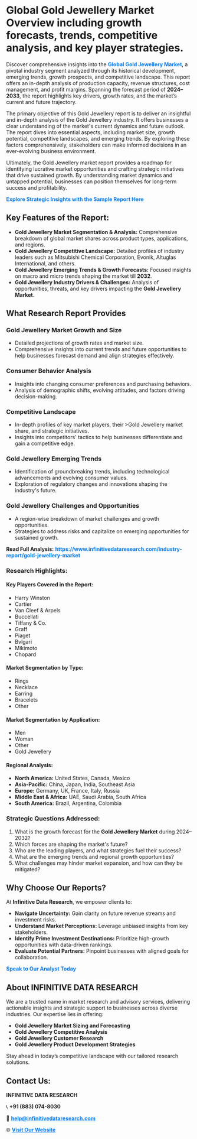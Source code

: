 <h1>Global Gold Jewellery Market Overview including growth forecasts, trends, competitive analysis, and key player strategies.</h1>
<p>
Discover comprehensive insights into the 
<a href="https://www.infinitivedataresearch.com/industry-report/gold-jewellery-market" rel="dofollow" style="color: #007BFF; text-decoration: none;"><strong>Global Gold Jewellery Market</strong></a>, a pivotal industry segment analyzed through its historical development, emerging trends, growth prospects, and competitive landscape. This report offers an in-depth analysis of production capacity, revenue structures, cost management, and profit margins. Spanning the forecast period of <strong>2024–2033</strong>, the report highlights key drivers, growth rates, and the market’s current and future trajectory.
</p>
<p>
The primary objective of this Gold Jewellery report is to deliver an insightful and in-depth analysis of the Gold Jewellery industry. It offers businesses a clear understanding of the market's current dynamics and future outlook. The report dives into essential aspects, including market size, growth potential, competitive landscapes, and emerging trends. By exploring these factors comprehensively, stakeholders can make informed decisions in an ever-evolving business environment.
</p>
<p>
Ultimately, the Gold Jewellery market report provides a roadmap for identifying lucrative market opportunities and crafting strategic initiatives that drive sustained growth. By understanding market dynamics and untapped potential, businesses can position themselves for long-term success and profitability.
</p>
<p>
<a href="https://www.infinitivedataresearch.com/request-sample/reportId=110639" style="color: #007BFF; text-decoration: none;"><strong>Explore Strategic Insights with the Sample Report Here</strong></a>
</p>

<h2>Key Features of the Report:</h2>
<ul>
<li><strong>Gold Jewellery Market Segmentation & Analysis:</strong> Comprehensive breakdown of global market shares across product types, applications, and regions.</li>
<li><strong>Gold Jewellery Competitive Landscape:</strong> Detailed profiles of industry leaders such as Mitsubishi Chemical Corporation, Evonik, Altuglas International, and others.</li>
<li><strong>Gold Jewellery Emerging Trends & Growth Forecasts:</strong> Focused insights on macro and micro trends shaping the market till <strong>2032</strong>.</li>
<li><strong>Gold Jewellery Industry Drivers & Challenges:</strong> Analysis of opportunities, threats, and key drivers impacting the <strong>Gold Jewellery Market</strong>.</li>
</ul>

<h2>What Research Report Provides</h2>
<h3>Gold Jewellery Market Growth and Size</h3>
<ul>
<li>Detailed projections of growth rates and market size.</li>
<li>Comprehensive insights into current trends and future opportunities to help businesses forecast demand and align strategies effectively.</li>
</ul>

<h3>Consumer Behavior Analysis</h3>
<ul>
<li>Insights into changing consumer preferences and purchasing behaviors.</li>
<li>Analysis of demographic shifts, evolving attitudes, and factors driving decision-making.</li>
</ul>

<h3>Competitive Landscape</h3>
<ul>
<li>In-depth profiles of key market players, their >Gold Jewellery market share, and strategic initiatives.</li>
<li>Insights into competitors' tactics to help businesses differentiate and gain a competitive edge.</li>
</ul>

<h3>Gold Jewellery Emerging Trends</h3>
<ul>
<li>Identification of groundbreaking trends, including technological advancements and evolving consumer values.</li>
<li>Exploration of regulatory changes and innovations shaping the industry's future.</li>
</ul>

<h3>Gold Jewellery Challenges and Opportunities</h3>
<ul>
<li>A region-wise breakdown of market challenges and growth opportunities.</li>
<li>Strategies to address risks and capitalize on emerging opportunities for sustained growth.</li>
</ul>
<p><strong>Read Full Analysis:</strong> <a href="https://www.infinitivedataresearch.com/industry-report/gold-jewellery-market" rel="dofollow" style="color: #007BFF; text-decoration: none;"><strong>https://www.infinitivedataresearch.com/industry-report/gold-jewellery-market</strong></a></p>
<h3>Research Highlights:</h3>
<h4>Key Players Covered in the Report:</h4>
<ul><li>Harry Winston</li><li>Cartier</li><li>Van Cleef &amp; Arpels</li><li>Buccellati</li><li>Tiffany &amp; Co.</li><li>Graff</li><li>Piaget</li><li>Bvlgari</li><li>Mikimoto</li><li>Chopard</li></ul>
<h4>Market Segmentation by Type:</h4>
<ul><li>Rings</li><li>Necklace</li><li>Earring</li><li>Bracelets</li><li>Other</li></ul>
<h4>Market Segmentation by Application:</h4>
<ul><li>Men</li><li>Woman</li><li>Other</li><li>Gold Jewellery</li></ul>

<h4>Regional Analysis:</h4>
<ul>
<li><strong>North America:</strong> United States, Canada, Mexico</li>
<li><strong>Asia-Pacific:</strong> China, Japan, India, Southeast Asia</li>
<li><strong>Europe:</strong> Germany, UK, France, Italy, Russia</li>
<li><strong>Middle East & Africa:</strong> UAE, Saudi Arabia, South Africa</li>
<li><strong>South America:</strong> Brazil, Argentina, Colombia</li>
</ul>

<h3>Strategic Questions Addressed:</h3>
<ol>
<li>What is the growth forecast for the <strong>Gold Jewellery Market</strong> during 2024–2032?</li>
<li>Which forces are shaping the market's future?</li>
<li>Who are the leading players, and what strategies fuel their success?</li>
<li>What are the emerging trends and regional growth opportunities?</li>
<li>What challenges may hinder market expansion, and how can they be mitigated?</li>
</ol>

<h2>Why Choose Our Reports?</h2>
<p>At <strong>Infinitive Data Research</strong>, we empower clients to:</p>
<ul>
<li><strong>Navigate Uncertainty:</strong> Gain clarity on future revenue streams and investment risks.</li>
<li><strong>Understand Market Perceptions:</strong> Leverage unbiased insights from key stakeholders.</li>
<li><strong>Identify Prime Investment Destinations:</strong> Prioritize high-growth opportunities with data-driven rankings.</li>
<li><strong>Evaluate Potential Partners:</strong> Pinpoint businesses with aligned goals for collaboration.</li>
</ul>
<p><a href="https://www.infinitivedataresearch.com/industry-report/gold-jewellery-market" rel="dofollow" style="color: #007BFF; text-decoration: none;"><strong>Speak to Our Analyst Today</strong></a></p>

<h2>About INFINITIVE DATA RESEARCH</h2>
<p>We are a trusted name in market research and advisory services, delivering actionable insights and strategic support to businesses across diverse industries. Our expertise lies in offering:</p>
<ul>
<li><strong>Gold Jewellery Market Sizing and Forecasting</strong></li>
<li><strong>Gold Jewellery Competitive Analysis</strong></li>
<li><strong>Gold Jewellery Customer Research</strong></li>
<li><strong>Gold Jewellery Product Development Strategies</strong></li>
</ul>
<p>Stay ahead in today’s competitive landscape with our tailored research solutions.</p>

<h2>Contact Us:</h2>
<p><strong>INFINITIVE DATA RESEARCH</strong></p>
<p>📞 <strong>+91 (883) 074-8030</strong></p>
<p>📧 <strong><a href="mailto:help@infinitivedataresearch.com" style="color: #007BFF;">help@infinitivedataresearch.com</a></strong></p>
<p>🌐 <strong><a href="https://www.infinitivedataresearch.com" rel="dofollow" style="color: #007BFF;">Visit Our Website</a></strong></p>